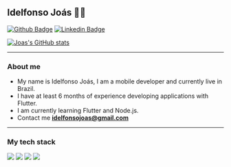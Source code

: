 ## Idelfonso Joás :man_technologist:

[![Github Badge](https://img.shields.io/badge/-Github-000?style=flat-square&logo=Github&logoColor=white&link=https://github.com/joasdc)](https://github.com/joasdc)
[![Linkedin Badge](https://img.shields.io/badge/-LinkedIn-blue?style=flat-square&logo=Linkedin&logoColor=white&link=https://www.linkedin.com/in/joasdc/)](https://www.linkedin.com/in/joasdc) 

[![Joas's GitHub stats](https://github-readme-stats.vercel.app/api?username=joasdc&title_color=ffffff&text_color=c9cacc&icon_color=9400D3&bg_color=1d1f21)](https://github.com/joasdc/github-readme-stats&hide=contribs,prs)

---
### About me

- My name is Idelfonso Joás, I am a mobile developer and currently live in Brazil.
- I have at least 6 months of experience developing applications with Flutter.
- I am currently learning Flutter and Node.js.
- Contact me **idelfonsojoas@gmail.com** 

---
### My tech stack
![](https://img.shields.io/badge/Flutter-informational?style=flat&logo=flutter&logoColor=white&color=323330)
![](https://img.shields.io/badge/JavaScript-informational?style=flat&logo=javascript&logoColor=white&color=323330)
![](https://img.shields.io/badge/Node.Js-informational?style=flat&logo=node.js&logoColor=white&color=323330)
![](https://img.shields.io/badge/Firebase-informational?style=flat&logo=firebase&logoColor=white&color=323330)


